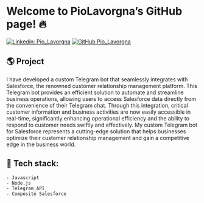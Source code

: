# Welcome to PioLavorgna’s GitHub page! 🔥

[![Linkedin: Pio_Lavorgna](https://img.shields.io/badge/-Pio_Lavorgna-blue?style=flat-square&logo=Linkedin&logoColor=white&link=https://www.linkedin.com/in/piolavorgna/)](https://www.linkedin.com/in/piolavorgna/)
[![GitHub Pio_Lavorgna](https://img.shields.io/github/followers/PioLavorgna?label=follow&style=social)](https://github.com/PioLavorgna)

## 🌎 Project
I have developed a custom Telegram bot that seamlessly integrates with Salesforce, 
the renowned customer relationship management platform. 
This Telegram bot provides an efficient solution to automate and streamline business operations, 
allowing users to access Salesforce data directly from the convenience of their Telegram chat. 
Through this integration, critical customer information and business activities are now easily accessible in real-time, 
significantly enhancing operational efficiency and the ability to respond to customer needs swiftly and effectively. 
My custom Telegram bot for Salesforce represents a cutting-edge solution that helps businesses optimize 
their customer relationship management and gain a competitive edge in the business world.

## 🔧 Tech stack:
	
	- Javascript
	- Node.js
	- Telegram_API
	- Composite Salesforce
